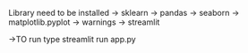Library need to be installed
-> sklearn
-> pandas
-> seaborn
-> matplotlib.pyplot
-> warnings
-> streamlit

->TO run type streamlit run app.py